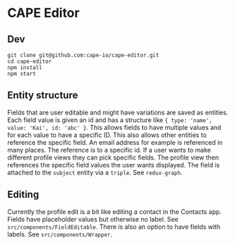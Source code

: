 # CAPE Editor

## Dev

```
git clone git@github.com:cape-io/cape-editor.git
cd cape-editor
npm install
npm start
```

## Entity structure
Fields that are user editable and might have variations are saved as entities. Each field value is given an id and has a structure like `{ type: 'name', value: 'Kai', id: 'abc' }`. This allows fields to have multiple values and for each value to have a specific ID. This also allows other entities to reference the specific field. An email address for example is referenced in many places. The reference is to a specific id. If a user wants to make different profile views they can pick specific fields. The profile view then references the specific field values the user wants displayed. The field is attached to the `subject` entity via a `triple`. See `redux-graph`.

## Editing
Currently the profile edit is a bit like editing a contact in the Contacts app. Fields have placeholder values but otherwise no label. See `src/components/FieldEditable`. There is also an option to have fields with labels. See `src/components/Wrapper`.

